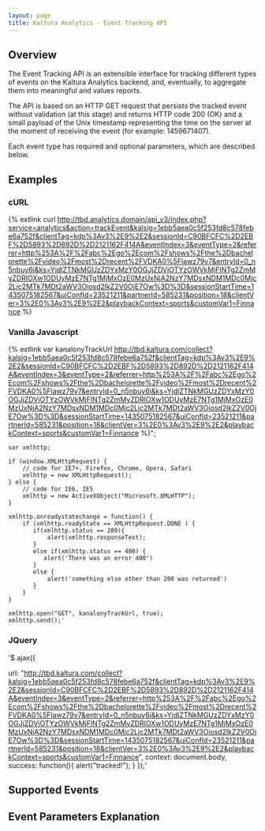 ```yaml
---
layout: page
title: Kaltura Analytics - Event Tracking API
---
```


## Overview
The Event Tracking API is an extensible interface for tracking different types of events on the Kaltura Analytics backend, and, eventually, to aggregate them into meaningful and values reports.

The API is based on an HTTP GET request that persists the tracked event without validation (at this stage) and returns HTTP code 200 (OK) and a small payload of the Unix timestamp representing the time on the server at the moment of receiving the event (for example: 1459671407).

Each event type has required and optional parameters, which are described below.

## Examples
### cURL
{% extlink curl http://tbd.analytics.domain/api_v3/index.php?service=analytics&action=trackEvent&kalsig=1ebb5aea0c5f253fd8c578febe6a752f&clientTag=kdp%3Av3%2E9%2E2&sessionId=C90BFCFC%2D2EBF%2D5893%2D892D%2D2121162F414A&eventIndex=3&eventType=2&referrer=http%253A%2F%2Fabc%2Ego%2Ecom%2Fshows%2Fthe%2Dbachelorette%2Fvideo%2Fmost%2Drecent%2FVDKA0%5Flawz79v7&entryId=0_n5nbuy6i&ks=YjdlZTNkMGUzZDYxMzY0OGJjZDVjOTYzOWVkMjFlNTg2ZmMyZDRlOXw1ODUyMzE7NTg1MjMxOzE0MzUxNjA2NzY7MDsxNDM1MDc0Mjc2Ljc2MTk7MDt2aWV3Oiosd2lkZ2V0OjE7Ow%3D%3D&sessionStartTime=1435075182567&uiConfId=23521211&partnerId=585231&position=18&clientVer=3%2E0%3Av3%2E9%2E2&playbackContext=sports&customVar1=Finnance %}

### Vanilla Javascript
{% extlink var kanalonyTrackUrl http://tbd.kaltura.com/collect?kalsig=1ebb5aea0c5f253fd8c578febe6a752f&clientTag=kdp%3Av3%2E9%2E2&sessionId=C90BFCFC%2D2EBF%2D5893%2D892D%2D2121162F414A&eventIndex=3&eventType=2&referrer=http%253A%2F%2Fabc%2Ego%2Ecom%2Fshows%2Fthe%2Dbachelorette%2Fvideo%2Fmost%2Drecent%2FVDKA0%5Flawz79v7&entryId=0_n5nbuy6i&ks=YjdlZTNkMGUzZDYxMzY0OGJjZDVjOTYzOWVkMjFlNTg2ZmMyZDRlOXw1ODUyMzE7NTg1MjMxOzE0MzUxNjA2NzY7MDsxNDM1MDc0Mjc2Ljc2MTk7MDt2aWV3Oiosd2lkZ2V0OjE7Ow%3D%3D&sessionStartTime=1435075182567&uiConfId=23521211&partnerId=585231&position=18&clientVer=3%2E0%3Av3%2E9%2E2&playbackContext=sports&customVar1=Finnance %}";

    var xmlhttp;

    if (window.XMLHttpRequest) {
        // code for IE7+, Firefox, Chrome, Opera, Safari
        xmlhttp = new XMLHttpRequest();
    } else {
        // code for IE6, IE5
        xmlhttp = new ActiveXObject("Microsoft.XMLHTTP");
    }

    xmlhttp.onreadystatechange = function() {
        if (xmlhttp.readyState == XMLHttpRequest.DONE ) {
           if(xmlhttp.status == 200){
               alert(xmlhttp.responseText);
           }
           else if(xmlhttp.status == 400) {
              alert('There was an error 400')
           }
           else {
               alert('something else other than 200 was returned')
           }
        }
    }

    xmlhttp.open("GET", kanalonyTrackUrl, true);
    xmlhttp.send();'
    
### JQuery
'$.ajax({

url: "http://tbd.kaltura.com/collect?kalsig=1ebb5aea0c5f253fd8c578febe6a752f&clientTag=kdp%3Av3%2E9%2E2&sessionId=C90BFCFC%2D2EBF%2D5893%2D892D%2D2121162F414A&eventIndex=3&eventType=2&referrer=http%253A%2F%2Fabc%2Ego%2Ecom%2Fshows%2Fthe%2Dbachelorette%2Fvideo%2Fmost%2Drecent%2FVDKA0%5Flawz79v7&entryId=0_n5nbuy6i&ks=YjdlZTNkMGUzZDYxMzY0OGJjZDVjOTYzOWVkMjFlNTg2ZmMyZDRlOXw1ODUyMzE7NTg1MjMxOzE0MzUxNjA2NzY7MDsxNDM1MDc0Mjc2Ljc2MTk7MDt2aWV3Oiosd2lkZ2V0OjE7Ow%3D%3D&sessionStartTime=1435075182567&uiConfId=23521211&partnerId=585231&position=18&clientVer=3%2E0%3Av3%2E9%2E2&playbackContext=sports&customVar1=Finnance",
    context: document.body,
    success: function(){
      alert("tracked!");
    }
});'

## Supported Events


## Event Parameters Explanation


